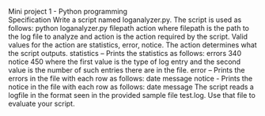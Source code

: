 Mini project 1 - Python programming  
Specification 
Write a script named loganalyzer.py. The script is used as follows: 
python loganalyzer.py filepath action 
where filepath is the path to the log file to analyze and action is the action required by the 
script. 
Valid values for the action are statistics, error, notice. The action determines what the script 
outputs. 
statistics – Prints the statistics as follows: 
errors 340 
notice 450 
where the first value is the type of log entry and the second value is the number of such 
entries there are in the file. 
error – Prints the errors in the file with each row as follows: 
date message 
notice - Prints the notice in the file with each row as follows: 
date message 
The script reads a logfile in the format seen in the provided sample file test.log. Use that file 
to evaluate your script.
